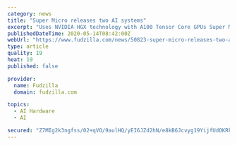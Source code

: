 ```yaml
---
category: news
title: "Super Micro releases two AI systems"
excerpt: "Uses NVIDIA HGX technology with A100 Tensor Core GPUs Super Micro has released two new systems designed for artificial intelligence (AI) deep learning applications that fully leverage the third-generation NVIDIA HGX technology with the new NVIDIA A100 Tensor Core GPUs support for the new NVIDIA"
publishedDateTime: 2020-05-14T08:42:00Z
webUrl: "https://www.fudzilla.com/news/50823-super-micro-releases-two-ai-systems"
type: article
quality: 19
heat: 19
published: false

provider:
  name: Fudzilla
  domain: fudzilla.com

topics:
  - AI Hardware
  - AI

secured: "Z7MIg2k3ngfss/02+qVO/9aulHQ/yEI6JZd2hN/e8kB6Jcvyg19YijfUdOKRk81LrXAH+MyUrQVyxTHhZ+zhZZXgXIrOpzqmt8GZjrhfFWoHP4eRhshHeJEM2+gvei6JDLczZqQ6SEQkPPy7VvySnpLHWyf5TjQLg8m3gwHAO1/M+1ZIEi1Vfmq9T074k1vHXlC7qnBqlNc3ZHHq9REWd3QNDXigM4UeAMfDmJ3kV7ANENUiiyAENL9b13nTJyu2BvGfsEo054eMmRzaPbUeVbNWUyAYx1Ys1vdoC6CTledE/4d+EPI5w/a123jguQ3MaZUbCheD/JcflfnQpmxcZOOPyk7Ku24xJezil7gi9Jqul87InXdE+RMpu9Z25YMsIYZqBgOWHyFr2rxCPHcuLB0f6GehmtMUGYRSuqWnXJyKniWZZ2y6AsUhrWrvcYN+vzL9vxgXHj3NSUet32ekHJqcKRpUmDk77x+spf/VWec=;/SX9R/9QIbvZaeSTY9etKQ=="
---
```


